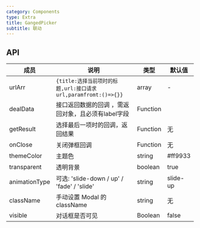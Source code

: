 ```yaml
---
category: Components
type: Extra
title: GangedPicker
subtitle: 联动
---
```



## API

| 成员        | 说明           | 类型      | 默认值       |
|------------|----------------|--------------------|--------------|
| urlArr     | `{title:选择当前项时的标题,url:接口请求url,paramfromt:()=>{}}`  |   array   |   -  |
| dealData   |   接口返回数据的回调 ，需返回对象，且必须有label字段  | Function |      |
| getResult    | 选择最后一项时的回调，返回结果 | Function|   无  |
| onClose    | 关闭弹框回调 | Function|   无  |
| themeColor    | 主题色 | string|   #ff9933  |
| transparent    | 透明背景 | boolean|   true  |
| animationType    | 可选: 'slide-down / up' / 'fade' / 'slide' | string|   slide-up  |
| className    | 手动设置 Modal 的 className | string|   无  |
| visible    | 对话框是否可见 | Boolean|   false  |


